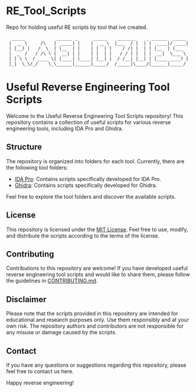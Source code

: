 # RE_Tool_Scripts
Repo for holding useful RE scripts by tool that ive created. 

```
  _____            ______ _      _____    _______    _ ______  _____ 
 |  __ \     /\   |  ____| |    |  __ \  |___  / |  | |  ____|/ ____|
 | |__) |   /  \  | |__  | |    | |  | |    / /| |  | | |__  | (___  
 |  _  /   / /\ \ |  __| | |    | |  | |   / / | |  | |  __|  \___ \ 
 | | \ \  / ____ \| |____| |____| |__| |  / /__| |__| | |____ ____) |
 |_|  \_\/_/    \_\______|______|_____/  /_____|\____/|______|_____/ 
```                                                                  
                                                                     



# Useful Reverse Engineering Tool Scripts

Welcome to the Useful Reverse Engineering Tool Scripts repository! This repository contains a collection of useful scripts for various reverse engineering tools, including IDA Pro and Ghidra.

## Structure

The repository is organized into folders for each tool. Currently, there are the following tool folders:

- [IDA Pro](./IDA_Pro): Contains scripts specifically developed for IDA Pro.
- [Ghidra](./ghidra_scripts): Contains scripts specifically developed for Ghidra.

Feel free to explore the tool folders and discover the available scripts.

## License

This repository is licensed under the [MIT License](LICENSE). Feel free to use, modify, and distribute the scripts according to the terms of the license.

## Contributing

Contributions to this repository are welcome! If you have developed useful reverse engineering tool scripts and would like to share them, please follow the guidelines in [CONTRIBUTING.md](CONTRIBUTING.md).

## Disclaimer

Please note that the scripts provided in this repository are intended for educational and research purposes only. Use them responsibly and at your own risk. The repository authors and contributors are not responsible for any misuse or damage caused by the scripts.

## Contact

If you have any questions or suggestions regarding this repository, please feel free to contact us here.

Happy reverse engineering!

